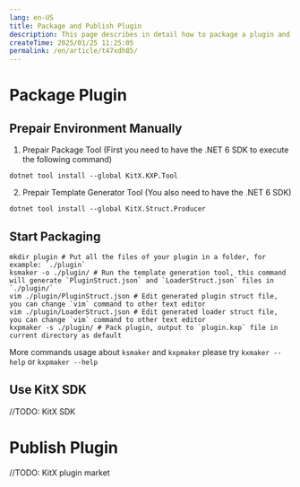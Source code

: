 ```yaml
---
lang: en-US
title: Package and Publish Plugin
description: This page describes in detail how to package a plugin and publish the plugin to the KitX plugin market
createTime: 2025/01/25 11:25:05
permalink: /en/article/t47xdh85/
---
```


# Package Plugin

## Prepair Environment Manually

1. Prepair Package Tool (First you need to have the .NET 6 SDK to execute the following command)
```SHELL
dotnet tool install --global KitX.KXP.Tool
```

2. Prepair Template Generator Tool (You also need to have the .NET 6 SDK)
```SHELL
dotnet tool install --global KitX.Struct.Producer
```

## Start Packaging

```SHELL
mkdir plugin # Put all the files of your plugin in a folder, for example: `./plugin`
ksmaker -o ./plugin/ # Run the template generation tool, this command will generate `PluginStruct.json` and `LoaderStruct.json` files in `./plugin/`
vim ./plugin/PluginStruct.json # Edit generated plugin struct file, you can change `vim` command to other text editor
vim ./plugin/LoaderStruct.json # Edit generated loader struct file, you can change `vim` command to other text editor
kxpmaker -s ./plugin/ # Pack plugin, output to `plugin.kxp` file in current directory as default
```

More commands usage about `ksmaker` and `kxpmaker` please try `kxmaker --help` or `kxpmaker --help`

## Use KitX SDK

//TODO: KitX SDK

# Publish Plugin

//TODO: KitX plugin market
